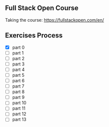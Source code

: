 ## Full Stack Open Course
Taking the course: https://fullstackopen.com/en/
##  Exercises Process
- [x] part 0
- [ ] part 1
- [ ] part 2
- [ ] part 3
- [ ] part 4
- [ ] part 5
- [ ] part 6
- [ ] part 7
- [ ] part 8
- [ ] part 9
- [ ] part 10
- [ ] part 11
- [ ] part 12
- [ ] part 13
